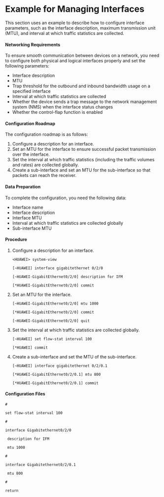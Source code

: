 Example for Managing Interfaces
===============================

This section uses an example to describe how to configure interface parameters, such as the interface description, maximum transmission unit (MTU), and interval at which traffic statistics are collected.

#### Networking Requirements

To ensure smooth communication between devices on a network, you need to configure both physical and logical interfaces properly and set the following parameters:

* Interface description
* MTU
* Trap threshold for the outbound and inbound bandwidth usage on a specified interface
* Interval at which traffic statistics are collected
* Whether the device sends a trap message to the network management system (NMS) when the interface status changes
* Whether the control-flap function is enabled


#### Configuration Roadmap

The configuration roadmap is as follows:

1. Configure a description for an interface.
2. Set an MTU for the interface to ensure successful packet transmission over the interface.
3. Set the interval at which traffic statistics (including the traffic volumes and rates) are collected globally.
4. Create a sub-interface and set an MTU for the sub-interface so that packets can reach the receiver.

#### Data Preparation

To complete the configuration, you need the following data:

* Interface name
* Interface description
* Interface MTU
* Interval at which traffic statistics are collected globally
* Sub-interface MTU

#### Procedure

1. Configure a description for an interface.
   
   
   ```
   <HUAWEI> system-view
   ```
   ```
   [~HUAWEI] interface gigabitethernet 0/2/0
   ```
   ```
   [~HUAWEI-GigabitEthernet0/2/0] description for IFM
   ```
   ```
   [*HUAWEI-GigabitEthernet0/2/0] commit
   ```
2. Set an MTU for the interface.
   
   
   ```
   [~HUAWEI-GigabitEthernet0/2/0] mtu 1000
   ```
   ```
   [*HUAWEI-GigabitEthernet0/2/0] commit
   ```
   ```
   [~HUAWEI-GigabitEthernet0/2/0] quit
   ```
3. Set the interval at which traffic statistics are collected globally.
   
   
   ```
   [~HUAWEI] set flow-stat interval 100
   ```
   ```
   [*HUAWEI] commit
   ```
4. Create a sub-interface and set the MTU of the sub-interface.
   
   
   ```
   [~HUAWEI] interface gigabitethernet 0/2/0.1
   ```
   ```
   [*HUAWEI-GigabitEthernet0/2/0.1] mtu 800
   ```
   ```
   [*HUAWEI-GigabitEthernet0/2/0.1] commit
   ```

#### Configuration Files

```
#
```
```
set flow-stat interval 100
```
```
#
```
```
interface Gigabitethernet0/2/0
```
```
 description for IFM
```
```
 mtu 1000
```
```
#
```
```
interface Gigabitethernet0/2/0.1
```
```
 mtu 800
```
```
#
```
```
return
```